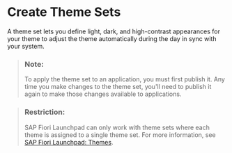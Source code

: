 <!-- loioca5d6beed238406bafa899420f03469b -->

# Create Theme Sets

A theme set lets you define light, dark, and high-contrast appearances for your theme to adjust the theme automatically during the day in sync with your system.

> ### Note:  
> To apply the theme set to an application, you must first publish it. Any time you make changes to the theme set, you'll need to publish it again to make those changes available to applications.

> ### Restriction:  
> SAP Fiori Launchpad can only work with theme sets where each theme is assigned to a single theme set. For more information, see [SAP Fiori Launchpad: Themes](https://help.sap.com/docs/ABAP_PLATFORM_NEW/a7b390faab1140c087b8926571e942b7/f30f13573623477cb66255770aabcf51.html).

